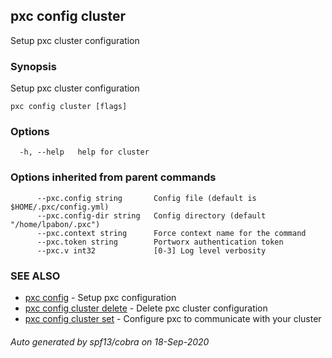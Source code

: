 ## pxc config cluster

Setup pxc cluster configuration

### Synopsis

Setup pxc cluster configuration

```
pxc config cluster [flags]
```

### Options

```
  -h, --help   help for cluster
```

### Options inherited from parent commands

```
      --pxc.config string       Config file (default is $HOME/.pxc/config.yml)
      --pxc.config-dir string   Config directory (default "/home/lpabon/.pxc")
      --pxc.context string      Force context name for the command
      --pxc.token string        Portworx authentication token
      --pxc.v int32             [0-3] Log level verbosity
```

### SEE ALSO

* [pxc config](pxc_config.md)	 - Setup pxc configuration
* [pxc config cluster delete](pxc_config_cluster_delete.md)	 - Delete pxc cluster configuration
* [pxc config cluster set](pxc_config_cluster_set.md)	 - Configure pxc to communicate with your cluster

###### Auto generated by spf13/cobra on 18-Sep-2020
